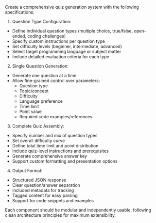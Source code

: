 Create a comprehensive quiz generation system with the following specifications:

1. Question Type Configuration:

- Define individual question types (multiple choice, true/false, open-ended, coding challenges)
- Specify custom instructions per question type
- Set difficulty levels (beginner, intermediate, advanced)
- Select target programming language or subject matter
- Include detailed evaluation criteria for each type

2. Single Question Generation:

- Generate one question at a time
- Allow fine-grained control over parameters:
  - Question type
  - Topic/concept
  - Difficulty
  - Language preference
  - Time limit
  - Point value
  - Required code examples/references

3. Complete Quiz Assembly:

- Specify number and mix of question types
- Set overall difficulty curve
- Define total time limit and point distribution
- Include quiz-level instructions and prerequisites
- Generate comprehensive answer key
- Support custom formatting and presentation options

4. Output Format:

- Structured JSON response
- Clear question/answer separation
- Included metadata for tracking
- Tagged content for easy parsing
- Support for code snippets and examples

Each component should be modular and independently usable, following clean architecture principles for maximum extensibility.
